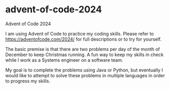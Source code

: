 # advent-of-code-2024
Advent of Code 2024

I am using Advent of Code to practice my coding skills. Please refer to https://adventofcode.com/2024/ for full descriptions or to try for yourself. 

The basic premise is that there are two problems per day of the month of December to keep Christmas running. A fun way to keep my skills in check while 
I work as a Systems engineer on a software team.

My goal is to complete the problems using Java or Python, but eventually I would like to attempt to solve these problems in multiple languages in order to
progress my skills.
